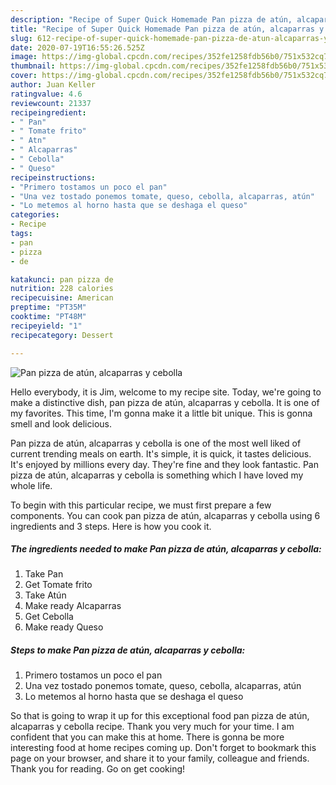 ```yaml
---
description: "Recipe of Super Quick Homemade Pan pizza de atún, alcaparras y cebolla"
title: "Recipe of Super Quick Homemade Pan pizza de atún, alcaparras y cebolla"
slug: 612-recipe-of-super-quick-homemade-pan-pizza-de-atun-alcaparras-y-cebolla
date: 2020-07-19T16:55:26.525Z
image: https://img-global.cpcdn.com/recipes/352fe1258fdb56b0/751x532cq70/pan-pizza-de-atun-alcaparras-y-cebolla-foto-principal.jpg
thumbnail: https://img-global.cpcdn.com/recipes/352fe1258fdb56b0/751x532cq70/pan-pizza-de-atun-alcaparras-y-cebolla-foto-principal.jpg
cover: https://img-global.cpcdn.com/recipes/352fe1258fdb56b0/751x532cq70/pan-pizza-de-atun-alcaparras-y-cebolla-foto-principal.jpg
author: Juan Keller
ratingvalue: 4.6
reviewcount: 21337
recipeingredient:
- " Pan"
- " Tomate frito"
- " Atn"
- " Alcaparras"
- " Cebolla"
- " Queso"
recipeinstructions:
- "Primero tostamos un poco el pan"
- "Una vez tostado ponemos tomate, queso, cebolla, alcaparras, atún"
- "Lo metemos al horno hasta que se deshaga el queso"
categories:
- Recipe
tags:
- pan
- pizza
- de

katakunci: pan pizza de 
nutrition: 228 calories
recipecuisine: American
preptime: "PT35M"
cooktime: "PT48M"
recipeyield: "1"
recipecategory: Dessert

---
```



![Pan pizza de atún, alcaparras y cebolla](https://img-global.cpcdn.com/recipes/352fe1258fdb56b0/751x532cq70/pan-pizza-de-atun-alcaparras-y-cebolla-foto-principal.jpg)

Hello everybody, it is Jim, welcome to my recipe site. Today, we're going to make a distinctive dish, pan pizza de atún, alcaparras y cebolla. It is one of my favorites. This time, I'm gonna make it a little bit unique. This is gonna smell and look delicious.

Pan pizza de atún, alcaparras y cebolla is one of the most well liked of current trending meals on earth. It's simple, it is quick, it tastes delicious. It's enjoyed by millions every day. They're fine and they look fantastic. Pan pizza de atún, alcaparras y cebolla is something which I have loved my whole life.




To begin with this particular recipe, we must first prepare a few components. You can cook pan pizza de atún, alcaparras y cebolla using 6 ingredients and 3 steps. Here is how you cook it.

<!--inarticleads1-->

##### The ingredients needed to make Pan pizza de atún, alcaparras y cebolla:

1. Take  Pan
1. Get  Tomate frito
1. Take  Atún
1. Make ready  Alcaparras
1. Get  Cebolla
1. Make ready  Queso




<!--inarticleads2-->

##### Steps to make Pan pizza de atún, alcaparras y cebolla:

1. Primero tostamos un poco el pan
1. Una vez tostado ponemos tomate, queso, cebolla, alcaparras, atún
1. Lo metemos al horno hasta que se deshaga el queso




So that is going to wrap it up for this exceptional food pan pizza de atún, alcaparras y cebolla recipe. Thank you very much for your time. I am confident that you can make this at home. There is gonna be more interesting food at home recipes coming up. Don't forget to bookmark this page on your browser, and share it to your family, colleague and friends. Thank you for reading. Go on get cooking!
